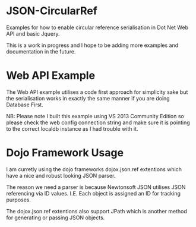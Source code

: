 # JSON-CircularRef

Examples for how to enable circular reference serialisation in Dot Net Web API and basic Jquery.

This is a work in progress and I hope to be adding more examples and documentation in the future.

# Web API Example

The Web API example utilises a code first approach for simplicity sake but the serialisation works in exactly the same manner if you are doing Database First.

NB: Please note I built this example using VS 2013 Community Edition so please check the web config connection string and make sure it is pointing to the correct localdb instance as I had trouble with it.

# Dojo Framework Usage

I am curretly using the dojo frameworks dojox.json.ref extentions which have a nice and robust looking JSON parser.

The reason we need a parser is because Newtonsoft JSON utilises JSON referencing via ID values. I.E. Each object is assigned an ID for tracking purposes.

The dojox.json.ref extentions also support JPath which is another method for generating or passing JSON objects.
